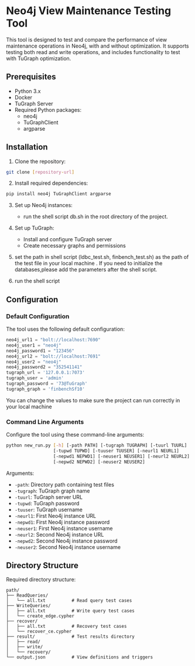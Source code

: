 # Neo4j View Maintenance Testing Tool

This tool is designed to test and compare the performance of view maintenance operations in Neo4j, with and without optimization. It supports testing both read and write operations, and includes functionality to test with TuGraph optimization.

## Prerequisites

- Python 3.x
- Docker
- TuGraph Server
- Required Python packages:
  - neo4j
  - TuGraphClient
  - argparse

## Installation

1. Clone the repository:
```bash
git clone [repository-url]
```

2. Install required dependencies:
```bash
pip install neo4j TuGraphClient argparse
```

3. Set up Neo4j instances:
   - run the shell script db.sh in the root directory of the project.

4. Set up TuGraph:
   - Install and configure TuGraph server
   - Create necessary graphs and permissions
5. set the path in shell script (ldbc_test.sh, finbench_test.sh) as the path of the test file in your local machine . If you need to initialize the databases,please add the parameters <true> after the shell script.
6. run the shell script 
## Configuration

### Default Configuration
The tool uses the following default configuration:

```python
neo4j_url1 = "bolt://localhost:7690"
neo4j_user1 = "neo4j"
neo4j_password1 = "123456"
neo4j_url2 = "bolt://localhost:7691"
neo4j_user2 = "neo4j"
neo4j_password2 = "352541141"
tugraph_url = '127.0.0.1:7073'
tugraph_user = 'admin'
tugraph_password = '73@TuGraph'
tugraph_graph = 'finbenchSf10'
```
You can change the values to make sure the project can run correctly in your local machine 
### Command Line Arguments

Configure the tool using these command-line arguments:

```bash
python new_run.py [-h] [-path PATH] [-tugraph TUGRAPH] [-tuurl TUURL] 
                  [-tupwd TUPWD] [-tuuser TUUSER] [-neurl1 NEURL1] 
                  [-nepwd1 NEPWD1] [-neuser1 NEUSER1] [-neurl2 NEURL2] 
                  [-nepwd2 NEPWD2] [-neuser2 NEUSER2]
```

Arguments:
- `-path`: Directory path containing test files
- `-tugraph`: TuGraph graph name
- `-tuurl`: TuGraph server URL
- `-tupwd`: TuGraph password
- `-tuuser`: TuGraph username
- `-neurl1`: First Neo4j instance URL
- `-nepwd1`: First Neo4j instance password
- `-neuser1`: First Neo4j instance username
- `-neurl2`: Second Neo4j instance URL
- `-nepwd2`: Second Neo4j instance password
- `-neuser2`: Second Neo4j instance username

## Directory Structure

Required directory structure:
```
path/
├── ReadQueries/
│   └── all.txt          # Read query test cases
├── WriteQueries/
│   ├── all.txt          # Write query test cases
│   └── create_edge.cypher
├── recover/
│   ├── all.txt          # Recovery test cases
│   └── recover_ce.cypher
├── result/              # Test results directory
│   ├── read/
│   ├── write/
│   └── recovery/
└── output.json          # View definitions and triggers
```

